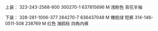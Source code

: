 上装：
323-243-2568-600 300270-1 637815696 M 浅粉色 背花半袖

下装：
328-281-1006-377 264270-7 636437048 M 橄榄绿 短裤
314-146-0511-508 238769 M 红色 海鸥标 四角内裤
